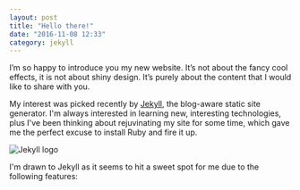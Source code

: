 ```yaml
---
layout: post
title: "Hello there!"
date: "2016-11-08 12:33"
category: jekyll
---
```

I’m so happy to introduce you my new website. It’s not about the fancy cool effects, it is not about shiny design. It’s purely about the content that I would like to share with you.

My interest was picked recently by [Jekyll](http://jekyllrb.com), the blog-aware static site generator. I'm always interested in learning new, interesting technologies, plus I've been thinking about rejuvinating my site for some time, which gave me the perfect excuse to install Ruby and fire it up.

![Jekyll logo](https://jekyllrb.com/img/logo-2x.png)

I'm drawn to Jekyll as it seems to hit a sweet spot for me due to the following features:
